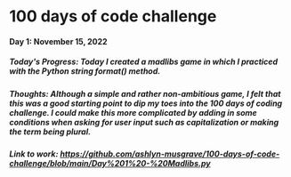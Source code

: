# 100 days of code challenge

#### Day 1: November 15, 2022

##### **Today's Progress:** Today I created a madlibs game in which I practiced with the Python string format() method. 

##### **Thoughts:** Although a simple and rather non-ambitious game, I felt that this was a good starting point to dip my toes into the 100 days of coding challenge. I could make this more complicated by adding in some conditions when asking for user input such as capitalization or making the term being plural. 

##### **Link to work:** https://github.com/ashlyn-musgrave/100-days-of-code-challenge/blob/main/Day%201%20-%20Madlibs.py
